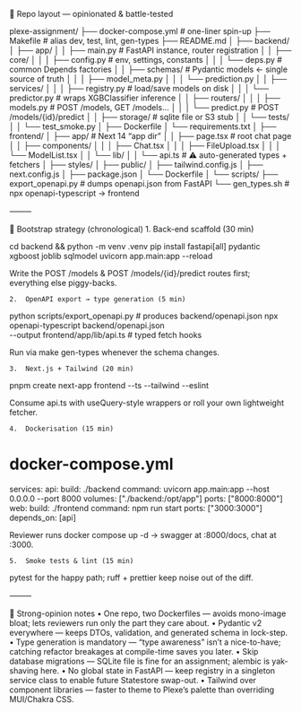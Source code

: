 📂 Repo layout — opinionated & battle-tested

plexe-assignment/
├── docker-compose.yml         # one-liner spin-up
├── Makefile                   # alias dev, test, lint, gen-types
├── README.md
│
├── backend/
│   ├── app/
│   │   ├── main.py            # FastAPI instance, router registration
│   │   ├── core/
│   │   │   ├── config.py      # env, settings, constants
│   │   │   └── deps.py        # common Depends factories
│   │   ├── schemas/           # Pydantic models ← single source of truth
│   │   │   ├── model_meta.py
│   │   │   └── prediction.py
│   │   ├── services/
│   │   │   ├── registry.py    # load/save models on disk
│   │   │   └── predictor.py   # wraps XGBClassifier inference
│   │   ├── routers/
│   │   │   ├── models.py      # POST /models, GET /models…
│   │   │   └── predict.py     # POST /models/{id}/predict
│   │   ├── storage/           # sqlite file or S3 stub
│   │   └── tests/
│   │       └── test_smoke.py
│   ├── Dockerfile
│   └── requirements.txt
│
├── frontend/
│   ├── app/                   # Next 14 “app dir”
│   │   ├── page.tsx           # root chat page
│   │   ├── components/
│   │   │   ├── Chat.tsx
│   │   │   ├── FileUpload.tsx
│   │   │   └── ModelList.tsx
│   │   └── lib/
│   │       └── api.ts         # ⚠️ auto-generated types + fetchers
│   ├── styles/
│   ├── public/
│   ├── tailwind.config.js
│   ├── next.config.js
│   ├── package.json
│   └── Dockerfile
│
└── scripts/
    ├── export_openapi.py      # dumps openapi.json from FastAPI
    └── gen_types.sh           # npx openapi-typescript → frontend


⸻

🚀 Bootstrap strategy (chronological)
	1.	Back-end scaffold (30 min)

cd backend && python -m venv .venv
pip install fastapi[all] pydantic xgboost joblib sqlmodel
uvicorn app.main:app --reload

Write the POST /models & POST /models/{id}/predict routes first; everything else piggy-backs.

	2.	OpenAPI export → type generation (5 min)

python scripts/export_openapi.py          # produces backend/openapi.json
npx openapi-typescript backend/openapi.json \
     --output frontend/app/lib/api.ts     # typed fetch hooks

Run via make gen-types whenever the schema changes.

	3.	Next.js + Tailwind (20 min)

pnpm create next-app frontend --ts --tailwind --eslint

Consume api.ts with useQuery-style wrappers or roll your own lightweight fetcher.

	4.	Dockerisation (15 min)

# docker-compose.yml
services:
  api:
    build: ./backend
    command: uvicorn app.main:app --host 0.0.0.0 --port 8000
    volumes: ["./backend:/opt/app"]
    ports: ["8000:8000"]
  web:
    build: ./frontend
    command: npm run start
    ports: ["3000:3000"]
    depends_on: [api]

Reviewer runs docker compose up -d → swagger at :8000/docs, chat at :3000.

	5.	Smoke tests & lint (15 min)
pytest for the happy path; ruff + prettier keep noise out of the diff.

⸻

🔧 Strong-opinion notes
	•	One repo, two Dockerfiles — avoids mono-image bloat; lets reviewers run only the part they care about.
	•	Pydantic v2 everywhere — keeps DTOs, validation, and generated schema in lock-step.
	•	Type generation is mandatory — “type awareness” isn’t a nice-to-have; catching refactor breakages at compile-time saves you later.
	•	Skip database migrations — SQLite file is fine for an assignment; alembic is yak-shaving here.
	•	No global state in FastAPI — keep registry in a singleton service class to enable future Statestore swap-out.
	•	Tailwind over component libraries — faster to theme to Plexe’s palette than overriding MUI/Chakra CSS.
